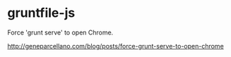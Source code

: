 gruntfile-js
============

Force 'grunt serve' to open Chrome.

http://geneparcellano.com/blog/posts/force-grunt-serve-to-open-chrome

